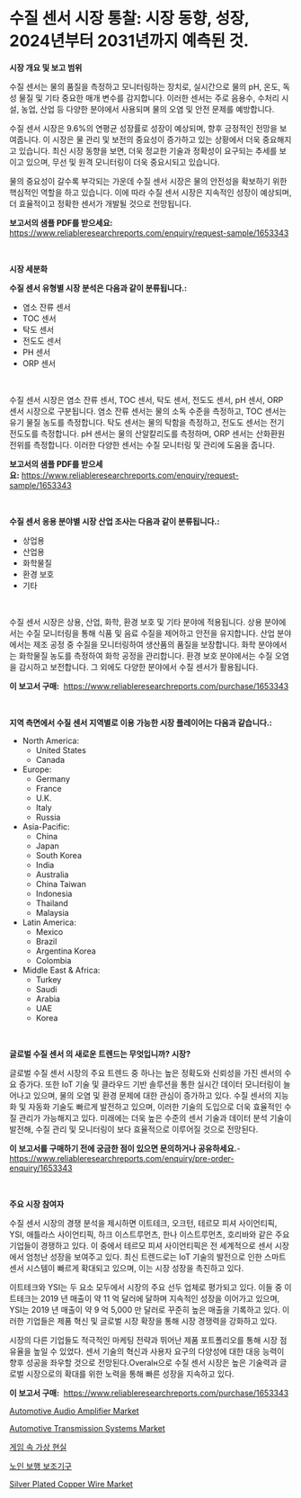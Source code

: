 <p><h1>수질 센서 시장 통찰: 시장 동향, 성장, 2024년부터 2031년까지 예측된 것.</h1></p><p><strong>시장 개요 및 보고 범위</strong></p>
<p><p>수질 센서는 물의 품질을 측정하고 모니터링하는 장치로, 실시간으로 물의 pH, 온도, 독성 물질 및 기타 중요한 매개 변수를 감지합니다. 이러한 센서는 주로 음용수, 수처리 시설, 농업, 산업 등 다양한 분야에서 사용되며 물의 오염 및 안전 문제를 예방합니다.</p><p>수질 센서 시장은 9.6%의 연평균 성장률로 성장이 예상되며, 향후 긍정적인 전망을 보여줍니다. 이 시장은 물 관리 및 보전의 중요성이 증가하고 있는 상황에서 더욱 중요해지고 있습니다. 최신 시장 동향을 보면, 더욱 정교한 기술과 정확성이 요구되는 추세를 보이고 있으며, 무선 및 원격 모니터링이 더욱 중요시되고 있습니다.</p><p>물의 중요성이 갈수록 부각되는 가운데 수질 센서 시장은 물의 안전성을 확보하기 위한 핵심적인 역할을 하고 있습니다. 이에 따라 수질 센서 시장은 지속적인 성장이 예상되며, 더 효율적이고 정확한 센서가 개발될 것으로 전망됩니다.</p></p>
<p><strong>보고서의 샘플 PDF를 받으세요:</strong> <a href="https://www.reliableresearchreports.com/enquiry/request-sample/1653343">https://www.reliableresearchreports.com/enquiry/request-sample/1653343</a></p>
<p>&nbsp;</p>
<p><strong>시장 세분화</strong></p>
<p><strong>수질 센서 유형별 시장 분석은 다음과 같이 분류됩니다.:</strong></p>
<p><ul><li>염소 잔류 센서</li><li>TOC 센서</li><li>탁도 센서</li><li>전도도 센서</li><li>PH 센서</li><li>ORP 센서</li></ul></p>
<p>&nbsp;</p>
<p><p>수질 센서 시장은 염소 잔류 센서, TOC 센서, 탁도 센서, 전도도 센서, pH 센서, ORP 센서 시장으로 구분됩니다. 염소 잔류 센서는 물의 소독 수준을 측정하고, TOC 센서는 유기 물질 농도를 측정합니다. 탁도 센서는 물의 탁함을 측정하고, 전도도 센서는 전기 전도도를 측정합니다. pH 센서는 물의 산알칼리도를 측정하며, ORP 센서는 산화환원 전위를 측정합니다. 이러한 다양한 센서는 수질 모니터링 및 관리에 도움을 줍니다.</p></p>
<p><strong>보고서의 샘플 PDF를 받으세요:</strong>&nbsp;<a href="https://www.reliableresearchreports.com/enquiry/request-sample/1653343">https://www.reliableresearchreports.com/enquiry/request-sample/1653343</a></p>
<p>&nbsp;</p>
<p><strong> 수질 센서 응용 분야별 시장 산업 조사는 다음과 같이 분류됩니다.:</strong></p>
<p><ul><li>상업용</li><li>산업용</li><li>화학물질</li><li>환경 보호</li><li>기타</li></ul></p>
<p>&nbsp;</p>
<p><p>수질 센서 시장은 상용, 산업, 화학, 환경 보호 및 기타 분야에 적용됩니다. 상용 분야에서는 수질 모니터링을 통해 식품 및 음료 수질을 제어하고 안전을 유지합니다. 산업 분야에서는 제조 공정 중 수질을 모니터링하여 생산품의 품질을 보장합니다. 화학 분야에서는 화학물질 농도를 측정하여 화학 공정을 관리합니다. 환경 보호 분야에서는 수질 오염을 감시하고 보전합니다. 그 외에도 다양한 분야에서 수질 센서가 활용됩니다.</p></p>
<p><strong>이 보고서 구매:</strong>&nbsp; <a href="https://www.reliableresearchreports.com/purchase/1653343">https://www.reliableresearchreports.com/purchase/1653343</a></p>
<p>&nbsp;</p>
<p><strong>지역 측면에서 수질 센서 지역별로 이용 가능한 시장 플레이어는 다음과 같습니다.:</strong></p>
<p><ul>
    <li>
        North America:
        <ul>
            <li>United States</li>
            <li>Canada</li>
        </ul>
    </li>
    <li>
        Europe:
        <ul>
            <li>Germany</li>
            <li>France</li>
            <li>U.K.</li>
            <li>Italy</li>
            <li>Russia</li>
        </ul>
    </li>
    <li>
        Asia-Pacific:
        <ul>
            <li>China</li>
            <li>Japan</li>
            <li>South Korea</li>
            <li>India</li>
            <li>Australia</li>
            <li>China Taiwan</li>
            <li>Indonesia</li>
            <li>Thailand</li>
            <li>Malaysia</li>
        </ul>
    </li>
    <li>
        Latin America:
        <ul>
            <li>Mexico</li>
            <li>Brazil</li>
            <li>Argentina Korea</li>
            <li>Colombia</li>
        </ul>
    </li>
    <li>
        Middle East & Africa:
        <ul>
            <li>Turkey</li>
            <li>Saudi</li>
            <li>Arabia</li>
            <li>UAE</li>
            <li>Korea</li>
        </ul>
    </li>
    </ul></p>
<p>&nbsp;</p>
<p><strong>글로벌 수질 센서 의 새로운 트렌드는 무엇입니까? 시장?</strong></p>
<p><p>글로벌 수질 센서 시장의 주요 트렌드 중 하나는 높은 정확도와 신뢰성을 가진 센서의 수요 증가다. 또한 IoT 기술 및 클라우드 기반 솔루션을 통한 실시간 데이터 모니터링이 늘어나고 있으며, 물의 오염 및 환경 문제에 대한 관심이 증가하고 있다. 수질 센서의 지능화 및 자동화 기술도 빠르게 발전하고 있으며, 이러한 기술의 도입으로 더욱 효율적인 수질 관리가 가능해지고 있다. 미래에는 더욱 높은 수준의 센서 기술과 데이터 분석 기술이 발전해, 수질 관리 및 모니터링이 보다 효율적으로 이루어질 것으로 전망된다.</p></p>
<p><strong>이 보고서를 구매하기 전에 궁금한 점이 있으면 문의하거나 공유하세요.</strong>- <a href="https://www.reliableresearchreports.com/enquiry/pre-order-enquiry/1653343">https://www.reliableresearchreports.com/enquiry/pre-order-enquiry/1653343</a></p>
<p>&nbsp;</p>
<p><strong>주요 시장 참여자</strong></p>
<p><p>수질 센서 시장의 경쟁 분석을 제시하면 이트테크, 오크턴, 테르모 피셔 사이언티픽, YSI, 애틀라스 사이언티픽, 하크 이스트루먼츠, 한나 이스트루먼츠, 호리바와 같은 주요 기업들이 경쟁하고 있다. 이 중에서 테르모 피셔 사이언티픽은 전 세계적으로 센서 시장에서 엄청난 성장을 보여주고 있다. 최신 트렌드로는 IoT 기술의 발전으로 인한 스마트 센서 시스템이 빠르게 확대되고 있으며, 이는 시장 성장을 촉진하고 있다.</p><p>이트테크와 YSI는 두 요소 모두에서 시장의 주요 선두 업체로 평가되고 있다. 이들 중 이트테크는 2019 년 매출이 약 11 억 달러에 달하며 지속적인 성장을 이어가고 있으며, YSI는 2019 년 매출이 약 9 억 5,000 만 달러로 꾸준히 높은 매출을 기록하고 있다. 이러한 기업들은 제품 혁신 및 글로벌 시장 확장을 통해 시장 경쟁력을 강화하고 있다.</p><p>시장의 다른 기업들도 적극적인 마케팅 전략과 뛰어난 제품 포트폴리오를 통해 시장 점유율을 높일 수 있었다. 센서 기술의 혁신과 사용자 요구의 다양성에 대한 대응 능력이 향후 성공을 좌우할 것으로 전망된다.Overalн으로 수질 센서 시장은 높은 기술력과 글로벌 시장으로의 확대를 위한 노력을 통해 빠른 성장을 지속하고 있다.</p></p>
<p><strong>이 보고서 구매:</strong>&nbsp;&nbsp;<a href="https://www.reliableresearchreports.com/purchase/1653343">https://www.reliableresearchreports.com/purchase/1653343</a></p>
<p><p><a href="https://issuu.com/reportprime-2/docs/automotive-audio-amplifier-market-size-2030.pptx">Automotive Audio Amplifier Market</a></p><p><a href="https://issuu.com/reportprime-2/docs/automotive-transmission-systems-market-size-2030.p">Automotive Transmission Systems Market</a></p><p><a href="https://github.com/Skyleitney456456/Market-Research-Report-List-1/blob/main/863201710769.md">게임 속 가상 현실</a></p><p><a href="https://medium.com/@percyhagernes9778/%EB%85%B8%EC%9D%B8-%EB%B3%B4%ED%96%89-%EB%B3%B4%EC%A1%B0%EA%B8%B0-%EC%8B%9C%EC%9E%A5-2031%EB%85%84%EA%B9%8C%EC%A7%80%EC%9D%98-%ED%8A%B8%EB%A0%8C%EB%93%9C-%EC%98%88%EC%B8%A1-%EB%B0%8F-%EA%B2%BD%EC%9F%81-%EB%B6%84%EC%84%9D-f89f41a4927d">노인 보행 보조기구</a></p><p><a href="https://github.com/Krish2023na/Market-Research-Report-List-3/blob/main/silver-plated-copper-wire-market.md">Silver Plated Copper Wire Market</a></p></p>
